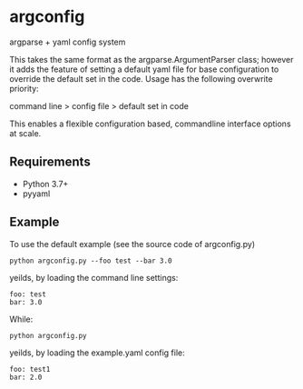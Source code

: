 # argconfig
argparse + yaml config system

This takes the same format as the argparse.ArgumentParser class; however
it adds the feature of setting a default yaml file for base configuration
to override the default set in the code. Usage has the following overwrite
priority:

command line > config file > default set in code

This enables a flexible configuration based, commandline interface options
at scale.

## Requirements
* Python 3.7+
* pyyaml

## Example
To use the default example (see the source code of argconfig.py)
```
python argconfig.py --foo test --bar 3.0
```
yeilds, by loading the command line settings:
```
foo: test
bar: 3.0
```
While:
```
python argconfig.py
```
yeilds, by loading the example.yaml config file:
```
foo: test1
bar: 2.0
```
